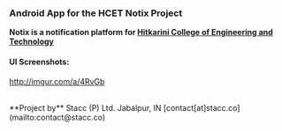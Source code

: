 ### Android App for the HCET Notix Project  
**Notix is a notification platform for [Hitkarini College of Engineering and Technology](https://en.wikipedia.org/wiki/Hitkarini_College_of_Engineering_and_Technology)**  

#### UI Screenshots:
http://imgur.com/a/4RvGb

<br>
**Project by**  
Stacc (P) Ltd.  
Jabalpur, IN  
[contact[at]stacc.co](mailto:contact@stacc.co)
